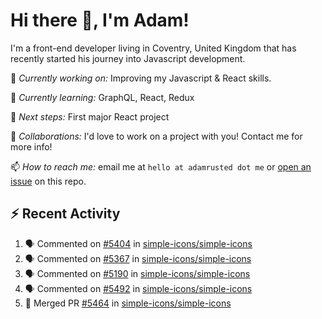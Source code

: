# Hi there 👋, I'm Adam!

I'm a front-end developer living in Coventry, United Kingdom that has recently started his journey into Javascript development.

🔨 *Currently working on:* Improving my Javascript & React skills.

🌱 *Currently learning:* GraphQL, React, Redux

🎯 *Next steps:* First major React project

🤝 *Collaborations:* I'd love to work on a project with you! Contact me for more info!

📫 *How to reach me:* email me at `hello at adamrusted dot me` or [open an issue](https://github.com/adamrusted/adamrusted/issues/new) on this repo.

## :zap: Recent Activity
<!--START_SECTION:activity-->
1. 🗣 Commented on [#5404](https://github.com/simple-icons/simple-icons/issues/5404) in [simple-icons/simple-icons](https://github.com/simple-icons/simple-icons)
2. 🗣 Commented on [#5367](https://github.com/simple-icons/simple-icons/issues/5367) in [simple-icons/simple-icons](https://github.com/simple-icons/simple-icons)
3. 🗣 Commented on [#5190](https://github.com/simple-icons/simple-icons/issues/5190) in [simple-icons/simple-icons](https://github.com/simple-icons/simple-icons)
4. 🗣 Commented on [#5492](https://github.com/simple-icons/simple-icons/issues/5492) in [simple-icons/simple-icons](https://github.com/simple-icons/simple-icons)
5. 🎉 Merged PR [#5464](https://github.com/simple-icons/simple-icons/pull/5464) in [simple-icons/simple-icons](https://github.com/simple-icons/simple-icons)
<!--END_SECTION:activity-->
